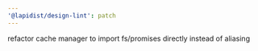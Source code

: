 ```yaml
---
'@lapidist/design-lint': patch
---
```


refactor cache manager to import fs/promises directly instead of aliasing
